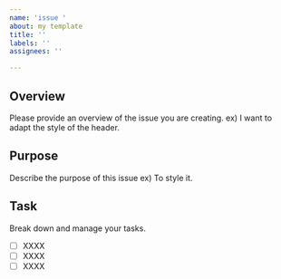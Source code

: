 ```yaml
---
name: 'issue '
about: my template
title: ''
labels: ''
assignees: ''

---
```


## Overview
Please provide an overview of the issue you are creating.
ex) I want to adapt the style of the header.

## Purpose
Describe the purpose of this issue
ex) To style it.

## Task
Break down and manage your tasks.
- [ ] XXXX
- [ ] XXXX
- [ ] XXXX
